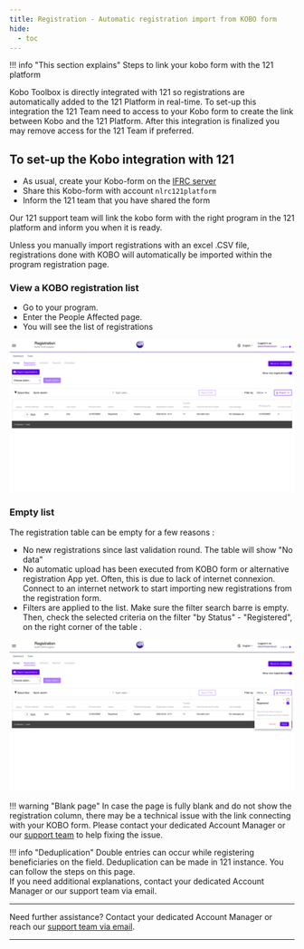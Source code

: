 ```yaml
---
title: Registration - Automatic registration import from KOBO form
hide:
  - toc
---
```


!!! info "This section explains"
    Steps to link your kobo form with the 121 platform

Kobo Toolbox is directly integrated with 121 so registrations are automatically added to the 121 Platform in real-time. To set-up this integration the 121 Team need to access to your Kobo form to create the link between Kobo and the 121 Platform. After this integration is finalized you may remove access for the 121 Team if preferred.

## To set-up the Kobo integration with 121

- As usual, create your Kobo-form on the [IFRC server](https://kobo.ifrc.org/)
- Share this Kobo-form with account `nlrc121platform`
- Inform the 121 team that you have shared the form

Our 121 support team will link the kobo form with the right program in the 121 platform and inform you when it is ready.

Unless you manually import registrations with an excel .CSV file, registrations done with KOBO will automatically be imported within the program registration page.


### View a KOBO registration list

- Go to your program.
- Enter the People Affected page.
- You will see the list of registrations

![Import Registration button](https://raw.githubusercontent.com/global-121/121-platform/main/e2e/tests/__screenshots__/UserManualScreenshots/userManualScreenshots.spec.ts/RegistrationPageOverview.png)


### Empty list

The registration table can be empty for a few reasons :

- No new registrations since last validation round. The table will show "No data"
- No automatic upload has been executed from KOBO form or alternative registration App yet. Often, this is due to lack of internet connexion. Connect to an internet network to start importing new registrations from the registration form.
- Filters are applied to the list. Make sure the filter search barre is empty. Then, check the selected criteria on the filter "by Status" - "Registered", on the right corner of the table .


![Filter Status Registered](https://raw.githubusercontent.com/global-121/121-platform/main/e2e/tests/__screenshots__/UserManualScreenshots/userManualScreenshots.spec.ts/FilterFunctionStatusSearch.png)


!!! warning "Blank page"
    In case the page is fully blank and do not show the registration column, there may be a technical issue with the link connecting with your KOBO form.
    Please contact your dedicated Account Manager or our [support team](mailto:support@121.global) to help fixing the issue.


!!! info "Deduplication"
    Double entries can occur while registering beneficiaries on the field. Deduplication can be made in 121 instance. You can follow the steps on this page.  
    If you need additional explanations, contact your dedicated Account Manager or our support team via email.

___
Need further assistance? Contact your dedicated Account Manager or reach our [support team via email](mailto:support@121.global).
___
